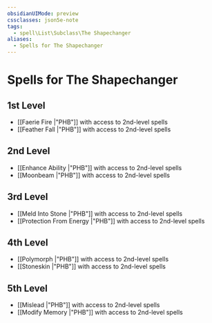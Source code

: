 ```yaml
---
obsidianUIMode: preview
cssclasses: json5e-note
tags:
  - spell\List\Subclass\The Shapechanger
aliases:
  - Spells for The Shapechanger
---
```

# Spells for The Shapechanger

## 1st Level

- [[Faerie Fire \|"PHB"]] with access to 2nd-level spells
- [[Feather Fall \|"PHB"]] with access to 2nd-level spells

## 2nd Level

- [[Enhance Ability \|"PHB"]] with access to 2nd-level spells
- [[Moonbeam \|"PHB"]] with access to 2nd-level spells

## 3rd Level

- [[Meld Into Stone \|"PHB"]] with access to 2nd-level spells
- [[Protection From Energy \|"PHB"]] with access to 2nd-level spells

## 4th Level

- [[Polymorph \|"PHB"]] with access to 2nd-level spells
- [[Stoneskin \|"PHB"]] with access to 2nd-level spells

## 5th Level

- [[Mislead \|"PHB"]] with access to 2nd-level spells
- [[Modify Memory \|"PHB"]] with access to 2nd-level spells
